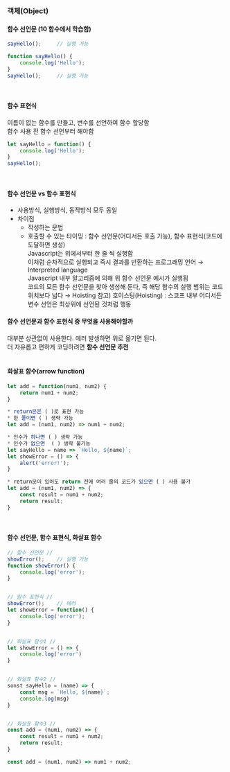 ### 객체(Object)

#### 함수 선언문 (10 함수에서 학습함)   
``` Javascript
sayHello();     // 실행 가능

function sayHello() {
    console.log('Hello');
}
sayHello();     // 실행 가능
```
<br>

#### 함수 표현식   
이름이 없는 함수를 만들고, 변수를 선언하여 함수 할당함   
함수 사용 전 함수 선언부터 해야함
``` Javascript
let sayHello = function() {
    console.log('Hello');
}
sayHello();
```
<br>

#### 함수 선언문 vs 함수 표현식   
- 사용방식, 실행방식, 동작방식 모두 동일
- 차이점
   * 작성하는 문법
   * 호출할 수 있는 타이밍 : 함수 선언문(어디서든 호출 가능), 함수 표현식(코드에 도달하면 생성)   
     Javascript는 위에서부터 한 줄 씩 실행함   
     이처럼 순차적으로 실행되고 즉시 결과를 반환하는 프로그래밍 언어  →  Interpreted language   
     Javascript 내부 알고리즘에 의해 위 함수 선언문 예시가 실행됨   
     코드의 모든 함수 선언문을 찾아 생성해 둔다, 즉 해당 함수의 실행 범위는 코드 위치보다 넓다  →  Hoisting
     참고) 호이스팅(Hoisting) : 스코프 내부 어디서든 변수 선언은 최상위에 선언된 것처럼 행동

#### 함수 선언문과 함수 표현식 중 무엇을 사용해야할까
 대부분 상관없이 사용한다. 에러 발생하면 위로 옮기면 된다.    
 더 자유롭고 편하게 코딩하려면 **함수 선언문 추천**   
<br>

#### 화살표 함수(arrow function)
``` Javascript
let add = function(num1, num2) {
    return num1 + num2;
}

* return믄은 ( )로 표현 가능
* 한 줄이면 ( ) 생략 가능
let add = (num1, num2) => num1 + num2;

* 인수가 하나면 ( ) 생략 가능
* 인수가 없으면  ( ) 생략 불가능
let sayHello = name => `Hello, ${name}`;
let showError = () => {
    alert('error!');
}

* return문이 있어도 return 전에 여러 줄의 코드가 있으면 ( ) 사용 불가
let add = (num1, num2) => {
    const result = num1 + num2;
    return result;
}
```
<br>

#### 함수 선언문, 함수 표현식, 화살표 함수
``` Javascript
// 함수 선언문 //
showError();    // 실행 가능
function showError() {
    console.log('error');
}


// 함수 표현식 //
showError();    // 에러
let showError = function() {
    console.log('error');
}


// 화살표 함수1 //
let showError = () => {
    console.log('error')
}


// 화살표 함수2 //
sonst sayHello = (name) => {
    const msg = `Hello, ${name}`;
    console.log(msg)
}


// 화살표 함수3 //
const add = (num1, num2) => {
    const result = num1 + num2;
    return result;
}

const add = (num1, num2) => num1 + num2;
```
<br>
